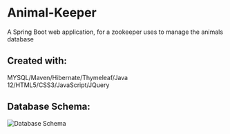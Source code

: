 # Animal-Keeper
A Spring Boot web application, for a zookeeper uses to manage the animals database
## Created with:
MYSQL/Maven/Hibernate/Thymeleaf/Java 12/HTML5/CSS3/JavaScript/JQuery
## Database Schema:
![Database Schema]()
